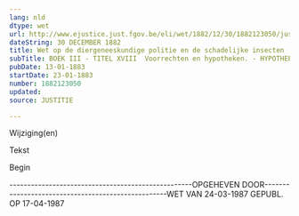 ```yaml
---
lang: nld
dtype: wet
url: http://www.ejustice.just.fgov.be/eli/wet/1882/12/30/1882123050/justel
dateString: 30 DECEMBER 1882
title: Wet op de diergeneeskundige politie en de schadelijke insecten
subTitle: BOEK III - TITEL XVIII  Voorrechten en hypotheken. - HYPOTHEEKWET
pubDate: 13-01-1883
startDate: 23-01-1883
number: 1882123050
updated: 
source: JUSTITIE

---
```


 
 Wijziging(en) 
 
 
 Tekst 

 
 

 Begin 
 

---------------------------------------------------OPGEHEVEN DOOR---------------------------------------------------WET VAN 24-03-1987 GEPUBL. OP 17-04-1987

